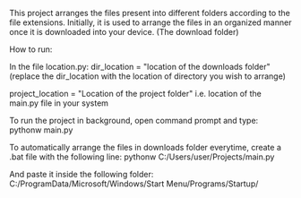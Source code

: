 This project arranges the files present into different folders according to the file extensions. Initially, it is used to arrange the files in an organized manner once it is downloaded into your device. (The download folder)


How to run:

In the file location.py:
dir_location = "location of the downloads folder" 
(replace the dir_location with the location of directory you wish to arrange)

project_location = "Location of the project folder"
i.e. location of the main.py file in your system


To run the project in background, open command prompt and type:
    pythonw main.py




To automatically arrange the files in downloads folder everytime, create a .bat file with the following line:
        pythonw C:/Users/user/Projects/main.py

And paste it inside the following folder:
    C:/ProgramData/Microsoft/Windows/Start Menu/Programs/Startup/
